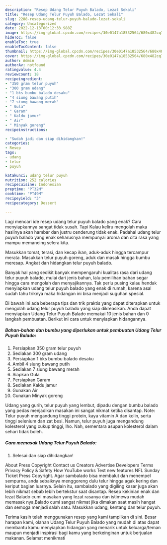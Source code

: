 ```yaml
---
description: "Resep Udang Telur Puyuh Balado, Lezat Sekali"
title: "Resep Udang Telur Puyuh Balado, Lezat Sekali"
slug: 2288-resep-udang-telur-puyuh-balado-lezat-sekali
category: Uncategorized
date: 2022-12-13T00:12:33.988Z
image: https://img-global.cpcdn.com/recipes/30e0147a18532564/680x482cq70/udang-telur-puyuh-balado-foto-resep-utama.jpg
hideToc: false
enableToc: true
enableTocContent: false
thumbnail: https://img-global.cpcdn.com/recipes/30e0147a18532564/680x482cq70/udang-telur-puyuh-balado-foto-resep-utama.jpg
cover: https://img-global.cpcdn.com/recipes/30e0147a18532564/680x482cq70/udang-telur-puyuh-balado-foto-resep-utama.jpg
author: Admin
authorAv: notfound
ratingvalue: 4.4
reviewcount: 18
recipeingredient:
- "350 gram telur puyuh"
- "300 gram udang"
- "1 bks bumbu balado desaku"
- "4 siung bawang putih"
- "7 siung bawang merah"
- " Gula"
- " Garam"
- " Kaldu jamur"
- " Air"
- " Minyak goreng"
recipeinstructions:

- "Sudah jadi dan siap dihidangkan!"
categories:
- Resep
tags:
- udang
- telur
- puyuh

katakunci: udang telur puyuh 
nutrition: 252 calories
recipecuisine: Indonesian
preptime: "PT32M"
cooktime: "PT49M"
recipeyield: "3"
recipecategory: Dessert

---
```



Lagi mencari ide resep udang telur puyuh balado yang enak? Cara menyiapkannya sangat tidak susah. Tapi Kalau keliru mengolah maka hasilnya akan hambar dan justru cenderung tidak enak. Padahal udang telur puyuh balado yang enak seharusnya mempunyai aroma dan cita rasa yang mampu memancing selera kita.


Masukkan tomat, terasi, dan kecap ikan, aduk-aduk hingga tercampur merata. Masukkan telur puyuh goreng, aduk dan masak hingga bumbu meresap. Angkat dan hidangkan telur puyuh balado.

Banyak hal yang sedikit banyak mempengaruhi kualitas rasa dari udang telur puyuh balado, mulai dari jenis bahan, lalu pemilihan bahan segar hingga cara mengolah dan menyajikannya. Tak perlu pusing kalau hendak menyiapkan udang telur puyuh balado yang enak di rumah, karena asal sudah tahu triknya maka hidangan ini bisa menjadi suguhan spesial.


Di bawah ini ada beberapa tips dan trik praktis yang dapat diterapkan untuk mengolah udang telur puyuh balado yang siap dikreasikan. Anda dapat menyiapkan Udang Telur Puyuh Balado memakai 10 jenis bahan dan 0 langkah pembuatan. Berikut ini cara untuk menyiapkan hidangannya.

<!--inarticleads1-->

##### Bahan-bahan dan bumbu yang diperlukan untuk pembuatan Udang Telur Puyuh Balado:

1. Persiapkan 350 gram telur puyuh
1. Sediakan 300 gram udang
1. Persiapkan 1 bks bumbu balado desaku
1. Ambil 4 siung bawang putih
1. Sediakan 7 siung bawang merah
1. Siapkan  Gula
1. Persiapkan  Garam
1. Sediakan  Kaldu jamur
1. Gunakan  Air
1. Gunakan  Minyak goreng


Udang yang gurih, telur puyuh yang lembut, dipadu dengan bumbu balado yang pedas menjadikan masakan ini sangat nikmat ketika disantap. Note: Telur puyuh mengandung tinggi protein, kaya vitamin A dan kolin, serta tinggi selenium dan zat besi. Namun, telur puyuh juga mengandung kolesterol yang cukup tinggi, lho. Nah, sementara asupan kolesterol dalam sehari tidak boleh. 

<!--inarticleads2-->

##### Cara memasak Udang Telur Puyuh Balado:


1. Selesai dan siap dihidangkan!

About Press Copyright Contact us Creators Advertise Developers Terms Privacy Policy &amp; Safety How YouTube works Test new features NFL Sunday Ticket Press Copyright. Agar sambalado bisa membalut dan menempel sempurna, anda sebaiknya menggoreng dulu telur hingga agak kering dan keriput bagian luarnya. Selain itu, sambalado yang digiling kasar juga akan lebih nikmat sebab lebih bertekstur saat disantap. Resep kekinian enak dan lezat Balado cumi masakan yang lezat rasanya dan istimewa mudah memasak nya,Balado cumi sangat nikmat jika dimakan saat masih hangat dan semoga menjadi salah satu. Masukkan udang, kentang dan telur puyuh. 

Terima kasih telah menggunakan resep yang kami tampilkan di sini. Besar harapan kami, olahan Udang Telur Puyuh Balado yang mudah di atas dapat membantu kamu menyiapkan hidangan yang menarik untuk keluarga/teman maupun menjadi inspirasi bagi kamu yang berkeinginan untuk berjualan makanan. Selamat menikmati
